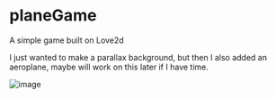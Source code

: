 # planeGame
A simple game built on  Love2d

I just wanted to make a parallax background, but then I also added an aeroplane, maybe will work on this later if I have time.

![image](https://user-images.githubusercontent.com/63313585/175829420-396801c7-9f48-4834-934d-8bf29b29f46b.png)
